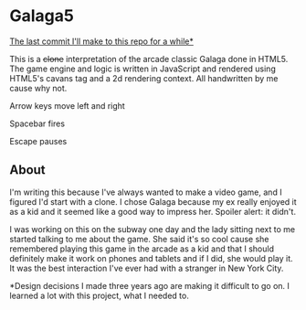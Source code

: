 # Galaga5

[The last commit I'll make to this repo for a while*](http://hoorayimhelping.github.io/Galaga5/)

This is a ~~clone~~ interpretation of the arcade classic Galaga done in HTML5. The game engine and logic is written in JavaScript and rendered using HTML5's cavans tag and a 2d rendering context. All handwritten by me cause why not.

Arrow keys move left and right

Spacebar fires

Escape pauses

## About

I'm writing this because I've always wanted to make a video game, and I figured I'd start with a clone. I chose Galaga because my ex really enjoyed it as a kid and it seemed like a good way to impress her. Spoiler alert: it didn't.

I was working on this on the subway one day and the lady sitting next to me started talking to me about the game. She said it's so cool cause she remembered playing this game in the arcade as a kid and that I should definitely make it work on phones and tablets and if I did, she would play it. It was the best interaction I've ever had with a stranger in New York City.

*Design decisions I made three years ago are making it difficult to go on. I learned a lot with this project, what I needed to.
